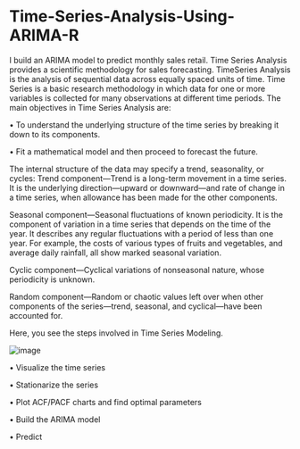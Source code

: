 # Time-Series-Analysis-Using-ARIMA-R
   I build an ARIMA model to predict monthly sales retail. Time Series Analysis provides a scientific methodology for sales forecasting. TimeSeries Analysis is the analysis of sequential data across equally spaced units of 
time. Time Series is a basic research methodology in which data for one or more 
variables is collected for many observations at different time periods.
The main objectives in Time Series Analysis are:

• To understand the underlying structure of the time series by breaking it down to 
its components.

• Fit a mathematical model and then proceed to forecast the future.

The internal structure of the data may specify a trend, seasonality, or cycles:
Trend component—Trend is a long-term movement in a time series. It is the 
underlying direction—upward or downward—and rate of change in a time series, 
when allowance has been made for the other components.

Seasonal component—Seasonal fluctuations of known periodicity. It is the 
component of variation in a time series that depends on the time of the year.
It 
describes any regular fluctuations with a period of less than one year. For example, 
the costs of various types of fruits and vegetables, and average daily rainfall, all 
show marked seasonal variation.

Cyclic component—Cyclical variations of nonseasonal nature, whose periodicity 
is unknown.

Random component—Random or chaotic values left over when other 
components of the series—trend, seasonal, and cyclical—have been accounted 
for.
 
 Here, you see the steps involved in Time Series Modeling.
 
 ![image](https://user-images.githubusercontent.com/99367639/186284956-460183a9-cea5-4e1f-83ae-a3af665f3549.png)


• Visualize the time series

• Stationarize the series

• Plot ACF/PACF charts and find optimal parameters

• Build the ARIMA model

• Predict
